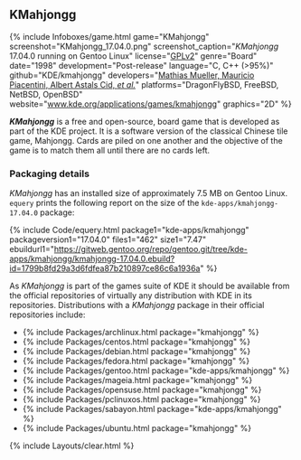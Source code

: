 ## KMahjongg
{% include Infoboxes/game.html game="KMahjongg" screenshot="KMahjongg_17.04.0.png" screenshot_caption="<i>KMahjongg</i> 17.04.0 running on Gentoo Linux" license="<a href='https://github.com/KDE/kmahjongg/blob/master/COPYING' link='_blank'>GPLv2</a>" genre="Board" date="1998" development="Post-release" language="C, C++ (>95%)" github="KDE/kmahjongg" developers="<a href='https://www.kde.org/applications/games/kmahjongg/' link='_blank'>Mathias Mueller, Mauricio Piacentini, Albert Astals Cid, <i>et al.</i></a>" platforms="DragonFlyBSD, FreeBSD, NetBSD, OpenBSD" website="<a href='https://www.kde.org/applications/games/kmahjongg/' link='_blank'>www.kde.org/applications/games/kmahjongg</a>" graphics="2D" %}

***KMahjongg*** is a free and open-source, board game that is developed as part of the KDE project. It is a software version of the classical Chinese tile game, Mahjongg. Cards are piled on one another and the objective of the game is to match them all until there are no cards left. 

### Packaging details
*KMahjongg* has an installed size of approximately 7.5 MB on Gentoo Linux. `equery` prints the following report on the size of the `kde-apps/kmahjongg-17.04.0` package:

{% include Code/equery.html package1="kde-apps/kmahjongg" packageversion1="17.04.0" files1="462" size1="7.47" ebuildurl1="https://gitweb.gentoo.org/repo/gentoo.git/tree/kde-apps/kmahjongg/kmahjongg-17.04.0.ebuild?id=1799b8fd29a3d6fdfea87b210897ce86c6a1936a" %}

As *KMahjongg* is part of the games suite of KDE it should be available from the official repositories of virtually any distribution with KDE in its repositories. Distributions with a *KMahjongg* package in their official repositories include:

* {% include Packages/archlinux.html package="kmahjongg" %}
* {% include Packages/centos.html package="kmahjongg" %}
* {% include Packages/debian.html package="kmahjongg" %}
* {% include Packages/fedora.html package="kmahjongg" %}
* {% include Packages/gentoo.html package="kde-apps/kmahjongg" %}
* {% include Packages/mageia.html package="kmahjongg" %}
* {% include Packages/opensuse.html package="kmahjongg" %}
* {% include Packages/pclinuxos.html package="kmahjongg" %}
* {% include Packages/sabayon.html package="kde-apps/kmahjongg" %}
* {% include Packages/ubuntu.html package="kmahjongg" %}

{% include Layouts/clear.html %}
